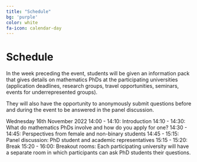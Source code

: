 ```yaml
---
title: "Schedule"
bg: 'purple'
color: white
fa-icon: calendar-day
---
```



# Schedule
 
In the week preceding the event, students will be given an information pack that gives details on mathematics PhDs at the participating universities (application deadlines, research groups, travel opportunities, seminars, events for underrepresented groups).

They will also have the opportunity to anonymously submit questions before and during the event to be answered in the panel discussion.

Wednesday 16th November 2022
14:00  - 14:10: Introduction
14:10  - 14:30: What do mathematics PhDs involve and how do you apply for one?
14:30  - 14:45: Perspectives from female and non-binary students
14:45  - 15:15: Panel discussion: PhD student and academic representatives
15:15  - 15:20: Break
15:20  - 16:00: Breakout rooms: Each participating university will have a separate room in which participants can ask PhD students their questions.
